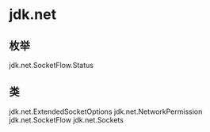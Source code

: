# jdk.net

## 枚举

jdk.net.SocketFlow.Status

## 类

jdk.net.ExtendedSocketOptions
jdk.net.NetworkPermission
jdk.net.SocketFlow
jdk.net.Sockets




